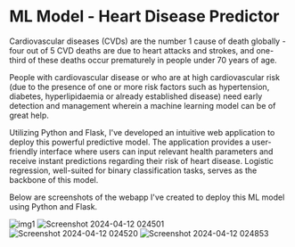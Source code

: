 # ML Model - Heart Disease Predictor

Cardiovascular diseases (CVDs) are the number 1 cause of death globally - four out of 5 CVD deaths are due to heart attacks and strokes, and one-third of these deaths occur prematurely in people under 70 years of age. 


People with cardiovascular disease or who are at high cardiovascular risk (due to the presence of one or more risk factors such as hypertension, diabetes, hyperlipidaemia or already established disease) need early detection and management wherein a machine learning model can be of great help.


Utilizing Python and Flask, I've developed an intuitive web application to deploy this powerful predictive model. The application provides a user-friendly interface where users can input relevant health parameters and receive instant predictions regarding their risk of heart disease. Logistic regression, well-suited for binary classification tasks, serves as the backbone of this model.

Below are screenshots of the webapp I've created to deploy this ML model using Python and Flask.



![img1](https://github.com/adz-21/ML-Heart-Disease-Predictor/assets/106603065/af4aa482-51a4-4ac9-9910-765d81cd234f)
![Screenshot 2024-04-12 024501](https://github.com/adz-21/ML-Heart-Disease-Predictor/assets/106603065/b996901b-2281-458e-9611-2ef46f58d5e7)
![Screenshot 2024-04-12 024520](https://github.com/adz-21/ML-Heart-Disease-Predictor/assets/106603065/e0daaa19-01b3-447c-8f47-d57f4de52a1c)
![Screenshot 2024-04-12 024853](https://github.com/adz-21/ML-Heart-Disease-Predictor/assets/106603065/5559e68c-a41b-4df3-8a8a-3aa06d2868f7)

